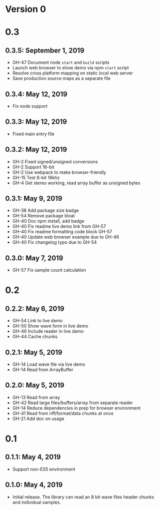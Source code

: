 # Version 0

# 0.3

## 0.3.5: September 1, 2019

- GH-47 Document node `start` and `build` scripts
- Launch web browser to show demo via npm `start` script
- Resolve cross platform mapping on static local web server
- Save production source maps as a separate file

## 0.3.4: May 12, 2019

- Fix node support

## 0.3.3: May 12, 2019

- Fixed main entry file

## 0.3.2: May 12, 2019

- GH-2 Fixed signed/unsigned conversions
- GH-2 Support 16-bit
- GH-2 Use webpack to make browser-friendly
- GH-15 Test 8-bit 16khz
- GH-4 Get stereo working, read array buffer as unsigned bytes

## 0.3.1: May 9, 2019

- GH-38 Add package size badge
- GH-54 Remove package bloat
- GH-40 Doc npm install, add badge
- GH-40 Fix readme live demo link from GH-57
- GH-40 Fix readme formatting code block GH-57
- GH-40 Update web browser example due to GH-46
- GH-40 Fix changelog typo due to GH-54

## 0.3.0: May 7, 2019

- GH-57 Fix sample count calculation

# 0.2

## 0.2.2: May 6, 2019

- GH-54 Link to live demo
- GH-50 Show wave form in live demo
- GH-46 Include reader in live demo
- GH-44 Cache chunks

## 0.2.1: May 5, 2019

- GH-14 Load wave file via live demo
- GH-14 Read from ArrayBuffer

## 0.2.0: May 5, 2019

- GH-13 Read from array
- GH-42 Read large files/buffers/array from separate reader
- GH-14 Reduce dependencies in prep for browser environment
- GH-41 Read from riff/format/data chunks at once
- GH-21 Add doc on usage

# 0.1

## 0.1.1: May 4, 2019

- Support non-ES5 environment

## 0.1.0: May 4, 2019

- Initial release. The library can read an 8 bit wave files header chunks and individual samples.
